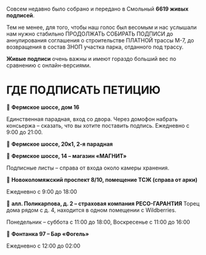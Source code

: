 Совсем недавно было собрано и передано в Смольный **6619 живых подписей**.

Тем не менее, для того, чтобы наш голос был весомым и нас услышали нам нужно 
стабильно ПРОДОЛЖАТЬ СОБИРАТЬ ПОДПИСИ до аннулирования соглашения 
о строительстве ПЛАТНОЙ трассы М-7, до возвращения  в состав ЗНОП участка 
парка, отданного под трассу. 

**Живые подписи** очень важны и имеют гораздо больший
вес по сравнению с онлайн-версиями.

# ГДЕ ПОДПИСАТЬ ПЕТИЦИЮ

📍 **Фермское шоссе, дом 16**

Единственная парадная, вход со двора. 
Через домофон набрать консьержа – сказать, что вы хотите поставить подпись. 
Ежедневно с 9:00 до 21:00.

📍 **Фермское шоссе, 20к1, 2-я парадная**

📍 **Фермское шоссе, 14 – магазин «МАГНИТ»**

Подписные листы – справа от входа около камеры хранения.

📍 **Новоколомяжский проспект 8/10, помещение ТСЖ (справа от арки)**

Ежедневно с 9:00 до 18:00

📍 **алл. Поликарпова, д. 2 – страховая компания PЕСО-ГАРАНТИЯ**
Торец дома рядом с д. 4, находится в одном помещении с Wildberries.

Понедельник – суббота с 11:00 до 18:00, 
Воскресенье с 11:00 до 16:00

📍 **Фонтанка 97 – Бар «Фогель»**

Ежедневно с 12:00 до 02:00

